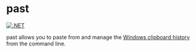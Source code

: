 # past

[![.NET](https://github.com/ntpeters/past/actions/workflows/dotnet.yml/badge.svg)](https://github.com/ntpeters/past/actions/workflows/dotnet.yml)

past allows you to paste from and manage the [Windows clipboard history](https://support.microsoft.com/en-us/windows/get-help-with-clipboard-30375039-ce71-9fe4-5b30-21b7aab6b13f) from the command line.
